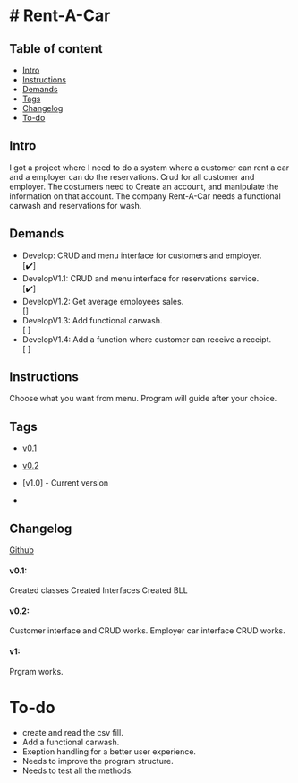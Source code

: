 # # Rent-A-Car

## Table of content

* [Intro](#Intro)
* [Instructions](#Instructions)
* [Demands](#Demands)
* [Tags](#Tags)
* [Changelog](#Changelog)
* [To-do](#To-do)
## Intro

I got a project where I need to do a system where a customer can rent a car and a employer can do the reservations.
Crud for all customer and employer.
The costumers need to Create an account, and manipulate the information on that account.
The company Rent-A-Car needs a functional carwash and reservations for wash.

## Demands 

<ul>
  <li> Develop: CRUD and menu interface for customers and employer.</li> [✔️]
  <li> DevelopV1.1: CRUD and menu interface for reservations service.</li> [✔️]
  <li> DevelopV1.2: Get average employees sales.</li> []
  <li> DevelopV1.3: Add functional carwash.</li> [ ]
  <li> DevelopV1.4: Add a function where customer can receive a receipt.</li> [ ]
</ul>

## Instructions

Choose what you want from menu.
Program will guide after your choice.

## Tags

* [v0.1](https://github.com/ProKrillz/RentACar/tree/v0.1)
* [v0.2](https://github.com/ProKrillz/RentACar/tree/v0.2)
* [v1.0] - Current version

* 
## Changelog

[Github](https://github.com/ProKrillz/RentACar)

#### v0.1:
Created classes
Created Interfaces
Created BLL
#### v0.2:
Customer interface and CRUD works.
Employer car interface CRUD works.
#### v1: 
Prgram works.

# To-do
* create and read the csv fill.
* Add a functional carwash.
* Exeption handling for a better user experience.
* Needs to improve the program structure.
* Needs to test all the methods.
